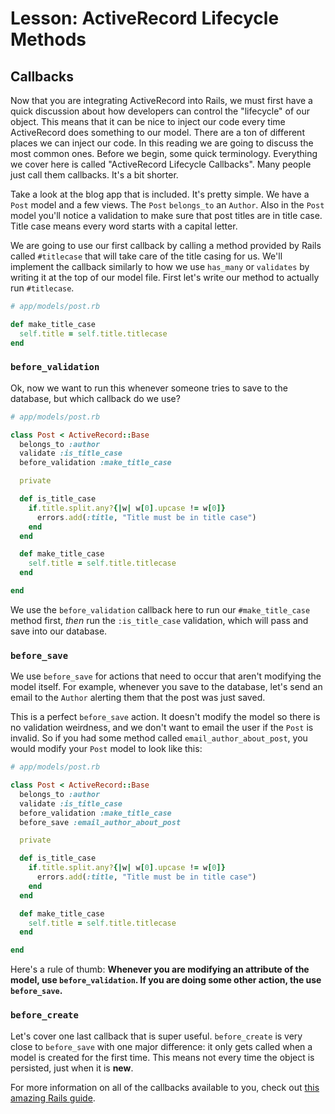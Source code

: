 # Lesson: ActiveRecord Lifecycle Methods

## Callbacks

Now that you are integrating ActiveRecord into Rails, we must first have a quick discussion about how developers can control the "lifecycle" of our object. This means that it can be nice to inject our code every time ActiveRecord does something to our model. There are a ton of different places we can inject our code. In this reading we are going to discuss the most common ones. Before we begin, some quick terminology. Everything we cover here is called "ActiveRecord Lifecycle Callbacks". Many people just call them callbacks. It's a bit shorter.

Take a look at the blog app that is included. It's pretty simple. We have a `Post` model and a few views. The `Post` `belongs_to` an `Author`. Also in the `Post` model you'll notice a validation to make sure that post titles are in title case. Title case means every word starts with a capital letter.

We are going to use our first callback by calling a method provided by Rails called `#titlecase` that will take care of the title casing for us. We'll implement the callback similarly to how we use `has_many` or `validates` by writing it at the top of our model file. First let's write our method to actually run `#titlecase`.

```ruby
# app/models/post.rb

def make_title_case
  self.title = self.title.titlecase
end
```

### `before_validation`

Ok, now we want to run this whenever someone tries to save to the database, but which callback do we use?

```ruby
# app/models/post.rb

class Post < ActiveRecord::Base
  belongs_to :author
  validate :is_title_case
  before_validation :make_title_case

  private

  def is_title_case
    if.title.split.any?{|w| w[0].upcase != w[0]}
      errors.add(:title, "Title must be in title case")
    end
  end

  def make_title_case
    self.title = self.title.titlecase
  end

end
```

We use the `before_validation` callback here to run our `#make_title_case` method first, _then_ run the `:is_title_case` validation, which will pass and save into our database.

### `before_save`

We use `before_save` for actions that need to occur that aren't modifying the model itself. For example, whenever you save to the database, let's send an email to the `Author` alerting them that the post was just saved.

This is a perfect `before_save` action. It doesn't modify the model so there is no validation weirdness, and we don't want to email the user if the `Post` is invalid. So if you had some method called `email_author_about_post`, you would modify your `Post` model to look like this:

```ruby
# app/models/post.rb

class Post < ActiveRecord::Base
  belongs_to :author
  validate :is_title_case
  before_validation :make_title_case
  before_save :email_author_about_post

  private

  def is_title_case
    if.title.split.any?{|w| w[0].upcase != w[0]}
      errors.add(:title, "Title must be in title case")
    end
  end

  def make_title_case
    self.title = self.title.titlecase
  end

end
```

Here's a rule of thumb: **Whenever you are modifying an attribute of the model, use `before_validation`. If you are doing some other action, the use `before_save`.**

### `before_create`

Let's cover one last callback that is super useful. `before_create` is very close to `before_save` with one major difference: it only gets called when a model is created for the first time. This means not every time the object is persisted, just when it is **new**.

For more information on all of the callbacks available to you, check out [this amazing Rails guide](https://guides.rubyonrails.org/active_record_callbacks.html).